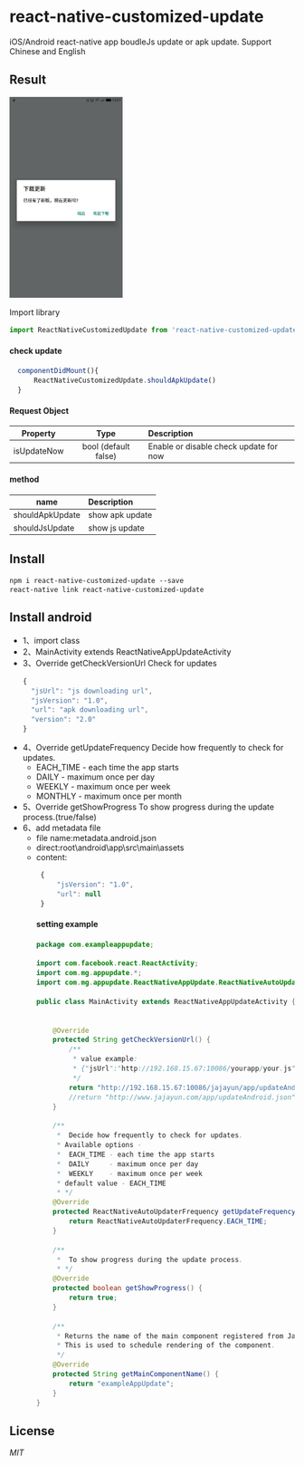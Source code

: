 # react-native-customized-update
iOS/Android 
react-native app boudleJs update or apk update.
Support Chinese and English
## Result
<img width=200 title="update" src="https://github.com/liukefu2050/react-native-customized-update/blob/master/images/1.jpg">


Import library
```javascript
import ReactNativeCustomizedUpdate from 'react-native-customized-update';
```

#### check update

```javascript
  componentDidMount(){
      ReactNativeCustomizedUpdate.shouldApkUpdate()
  }
```
#### Request Object

| Property        | Type           | Description  |
| ------------- |:-------------:| :-----|
| isUpdateNow | bool (default false)      | Enable or disable check update for now |

#### method

| name        | Description  |
| ------------- | :-----|
| shouldApkUpdate  | show apk update |
| shouldJsUpdate  | show js update |

## Install

```
npm i react-native-customized-update --save
react-native link react-native-customized-update
```

## Install android
- 1、import class 
- 2、MainActivity extends ReactNativeAppUpdateActivity
- 3、Override getCheckVersionUrl
   Check for updates
   ```javascript
   {
     "jsUrl": "js downloading url",
     "jsVersion": "1.0",
     "url": "apk downloading url",
     "version": "2.0"
   } 
   ```
- 4、Override getUpdateFrequency
    Decide how frequently to check for updates.
     *  EACH_TIME - each time the app starts
     *  DAILY     - maximum once per day
     *  WEEKLY    - maximum once per week
     *  MONTHLY   - maximum once per month
- 5、Override getShowProgress
    To show progress during the update process.(true/false)
- 6、add metadata file
    *  file name:metadata.android.json
    *  direct:root\android\app\src\main\assets
    *  content:
       ```javascript
        {
            "jsVersion": "1.0",
            "url": null
        }
       ```
       #### setting example
        ```java
        package com.exampleappupdate;
        
        import com.facebook.react.ReactActivity;
        import com.mg.appupdate.*;
        import com.mg.appupdate.ReactNativeAppUpdate.ReactNativeAutoUpdaterFrequency;
        
        public class MainActivity extends ReactNativeAppUpdateActivity {
        
        
            @Override
            protected String getCheckVersionUrl() {
                /**
                 * value example:
                 * {"jsUrl":"http://192.168.15.67:10086/yourapp/your.js","jsVersion":"1.0","url":"http://192.168.15.67:10086/yourapp/your.apk","version":"2.0"}
                 */
                return "http://192.168.15.67:10086/jajayun/app/updateAndroid.json";
                //return "http://www.jajayun.com/app/updateAndroid.json";
            }
        
            /**
             *  Decide how frequently to check for updates.
             * Available options -
             *  EACH_TIME - each time the app starts
             *  DAILY     - maximum once per day
             *  WEEKLY    - maximum once per week
             * default value - EACH_TIME
             * */
            @Override
            protected ReactNativeAutoUpdaterFrequency getUpdateFrequency() {
                return ReactNativeAutoUpdaterFrequency.EACH_TIME;
            }
        
            /**
             *  To show progress during the update process.
             * */
            @Override
            protected boolean getShowProgress() {
                return true;
            }
        
            /**
             * Returns the name of the main component registered from JavaScript.
             * This is used to schedule rendering of the component.
             */
            @Override
            protected String getMainComponentName() {
                return "exampleAppUpdate";
            }
        }
        
        ```

## License
*MIT*
